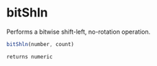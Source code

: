 # bitShln

Performs a bitwise shift-left, no-rotation operation.

```javascript
bitShln(number, count)
```

```javascript
returns numeric
```
